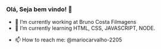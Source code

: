 ### Olá, Seja bem vindo! 👋

- 🔭 I’m currently working at Bruno Costa Filmagens
- 🌱 I’m currently learning HTML, CSS, JAVASCRIPT, NODE.
<!-- - 👯 I’m looking to collaborate on ... 
- 🤔 I’m looking for help with ...
- 💬 Ask me about ... -->
- 📫 How to reach me: @mariocarvalho-2205
<!-- - 😄 Pronouns: ...
- ⚡ Fun fact: ... -->
